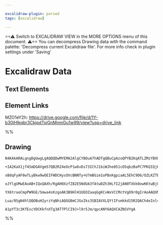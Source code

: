 ```yaml
---

excalidraw-plugin: parsed
tags: [excalidraw]

---
```

==⚠  Switch to EXCALIDRAW VIEW in the MORE OPTIONS menu of this document. ⚠== You can decompress Drawing data with the command palette: 'Decompress current Excalidraw file'. For more info check in plugin settings under 'Saving'



# Excalidraw Data

## Text Elements
## Element Links
MZO1eY2h: https://drive.google.com/file/d/1Y-b30iHlkqbr3CkjpdTsjGnMnmGu1w99/view?usp=drive_link

%%
## Drawing
```compressed-json
N4KAkARALgngDgUwgLgAQQQDwMYEMA2AlgCYBOuA7hADTgQBuCpAzoQPYB2KqATLZMzYBXUtiRoIACyhQ4zZAHoFAc0JRJQgEYA6bGwC2CgF7N6hbEcK4OCtptbErHALRY8RMpWdx8Q1TdIEfARcZgRmBShcZQUebQBGeISaOiCEfQQOKGZuAG1wMFAwYogSbggAWQAtAHl4hABNHkkU4shYRHL0zQRiYlxNYNaSzG5neIAGAGY4+IAOABYATh4J

+IA2KaX1jf4SmDGAVgm57QB2RZ4eOcP1w6vDs73IChJ1biWJhe051cO5qbzBaPC7PKQIQjKaTceJTQ5JKbrJaLKYLHhLM7rdZg6zKIZoCZg5hQUhsADWCAAwmx8GxSOUAMT1ZlIMGaXDYMnKUlCDjEam0+kSEnWZhwXCBLLDSAAM0I+HwAGVYPj0IIPNKIMTSRSAOpvFpoPgFAQk8kIZUwVVamllME8qEccI5NDxMFscXYNQHV0TQkmiDc4RwACS

xBdqFyAF0wTLyBkw9wOEIFWDCHysOVcBNNTy+U7mBGim1oPBxKgpiaAL5EhC9D6/OZLKZTE5gxgsdhcNCHVHtpisTgAOU4Ym4ZwxmwWczOTwDhGYABE0lB62gZQQwmzhHyAKLBDJZCPRsFCOD9VfEGFnf4bW73OFTMFEDhk8rSWTyJRkQiMbTKNg2DxBBdAMBQ5WCBRiAUeIGmcTRW0IAAJfAyQAR00UgpkpMkACtzwAFWYXCAHEOAqDh9BIoR4g

oJYlgUMwEAoAB+IQxQAXh/RgAH0XzfZ82E5NdUA3fAtwDZh3HLfI2jAN0TXkk0owKKtwBjOhcDgOBlVwVduGLaBJHScsICIKEoGGBhCGYgAhDkuTzfkaTpRkZXcjyrOwERJSgENV30ZUdSpFyhXQJkEBZLyfMyPyAvszkg15ZzBXKEUODFCVYui0hfP89IADF5SVFVTPVO0Cggbzcti/LArNPUDW4Y0SmqvKAqC81LWtcqrz2KqYqyOqACVhEdZ0

YX6traoCmpPW9GE/Smwa4sKzgoAK3B9HlH1UEOZaaqGgKCvWxVCCMctVgO9r0gIrAoAAQXM7t0GCGVLOumb0l00hHtytgKGM3ArzQZNU0q6ajvSXc+Qe/7AZCEH0AlUkqE+qH9Dh1GCLLconKsqTSQVAANGF1h4Q5tBWFZDmOM4tkefrCZpfAGm4KYzjiC5jh4BYJmRBZWyWfqjEA/QDIDegCCEcsJm0dYzmmeIeFU9HVv0UbkoLCMIHx/ruRIM6

Lua/0SgN4hlQQOBuH2yrzYqNhiAQGGBmCJGxIks3SBIAVXLQYtIFsmkkd15R2QACh4eInl4aPqFjmO5cOABKTVhoQZQUwlPGw9wSPW3jngC94Yuk9T1WIZWzqKTmqAuwjMH8H6uMtoQdOM29jhlAlktMldkSSRlsFsCIa20EHhAwQ4VvuAn90hCgF9ywniuSjsXCEGwbJFWnuAHadl3BhEj3J8qjk68YAjAPwHuSg6Mq0i3rtNW84kDBxzpQZTJu

A1pYT3c3KfEscYDCKkfnXTg3AT7PlCI9J+l9r5Jm/qpcANY6AQXCAZNSVYgA
```
%%